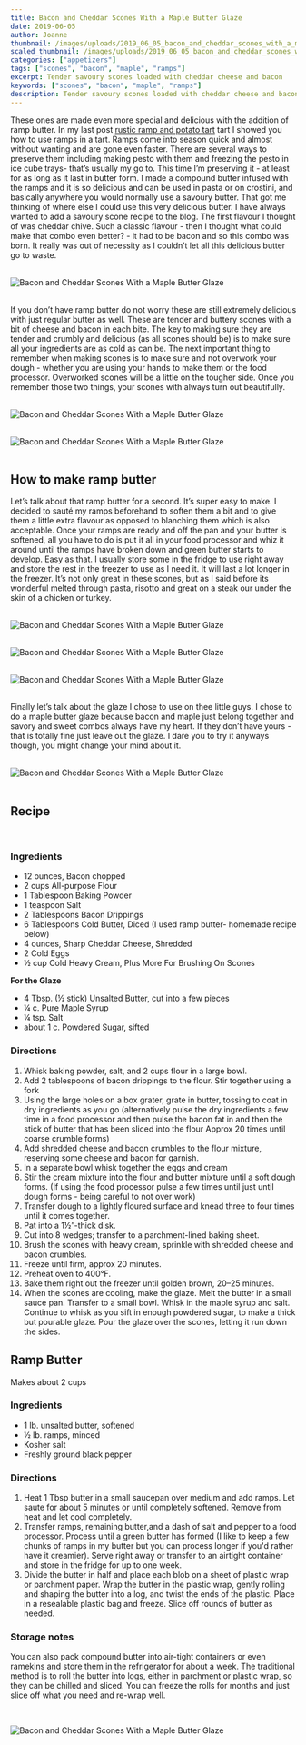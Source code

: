 ```yaml
---
title: Bacon and Cheddar Scones With a Maple Butter Glaze
date: 2019-06-05
author: Joanne
thumbnail: /images/uploads/2019_06_05_bacon_and_cheddar_scones_with_a_maple_butter_glaze_1.jpg
scaled_thumbnail: /images/uploads/2019_06_05_bacon_and_cheddar_scones_with_a_maple_butter_glaze_0.jpg
categories: ["appetizers"]
tags: ["scones", "bacon", "maple", "ramps"]
excerpt: Tender savoury scones loaded with cheddar cheese and bacon
keywords: ["scones", "bacon", "maple", "ramps"]
description: Tender savoury scones loaded with cheddar cheese and bacon
---
```


These ones are made even more special and delicious with the addition of ramp butter. In my last post [rustic ramp and potato tart](https://www.oliveandmango.com/rustic-ramp-and-potato-tart/) tart I showed you how to use ramps in a tart. Ramps come into season quick and almost without wanting and are gone even faster. There are several ways to preserve them including making pesto with them and freezing the pesto in ice cube trays- that’s usually my go to. This time I’m preserving it - at least for as long as it last in butter form. I made a compound butter infused with the ramps and it is so delicious and can be used in pasta or on crostini, and basically anywhere you would normally use a savoury butter. That got me thinking of where else I could use this very delicious butter.  I have always wanted to add a savoury scone recipe to the blog. The first flavour I thought of was cheddar chive. Such a classic flavour - then I thought what could make that combo even better? - it had to be bacon and so this combo was born. It really was out of necessity as I couldn’t let all this delicious butter go to waste. 
</br>
</br>

![Bacon and Cheddar Scones With a Maple Butter Glaze](/images/uploads/2019_06_05_bacon_and_cheddar_scones_with_a_maple_butter_glaze_2.jpg)
</br>
</br>

If you don’t have ramp butter do not worry these are still extremely delicious with just regular butter as well. These are tender and buttery scones with a bit of cheese and bacon in each bite. The key to making sure they are tender and crumbly and delicious (as all scones should be) is to make sure all your ingredients are as cold as can be. The next important thing to remember when making scones is to make sure and not overwork your dough - whether you are using your hands to make them or the food processor. Overworked scones will be a little on the tougher side. Once you remember those two things, your scones with always turn out beautifully. 
</br>
</br>

![Bacon and Cheddar Scones With a Maple Butter Glaze](/images/uploads/2019_06_05_bacon_and_cheddar_scones_with_a_maple_butter_glaze_3.jpg)
</br>
</br>

![Bacon and Cheddar Scones With a Maple Butter Glaze](/images/uploads/2019_06_05_bacon_and_cheddar_scones_with_a_maple_butter_glaze_4.jpg)
</br>
</br>

## How to make ramp butter
Let’s talk about that ramp butter for a second. It’s super easy to make. I decided to sauté my ramps beforehand to soften them a bit and to give them a little extra flavour as opposed to blanching them which is also acceptable. Once your ramps are ready and off the pan and your butter is softened, all you have to do is put it all in your food processor and whiz it around until the ramps have broken down and green butter starts to develop. Easy as that. I usually store some in the fridge to use right away and store the rest in the freezer to use as I need it. It will last a lot longer in the freezer. It’s not only great in these scones, but as I said before its wonderful melted through pasta, risotto and great on a steak our under the skin of a chicken or turkey. 
</br>
</br>

![Bacon and Cheddar Scones With a Maple Butter Glaze](/images/uploads/2019_06_05_bacon_and_cheddar_scones_with_a_maple_butter_glaze_5.jpg)
</br>
</br>

![Bacon and Cheddar Scones With a Maple Butter Glaze](/images/uploads/2019_06_05_bacon_and_cheddar_scones_with_a_maple_butter_glaze_6.jpg)
</br>
</br>

![Bacon and Cheddar Scones With a Maple Butter Glaze](/images/uploads/2019_06_05_bacon_and_cheddar_scones_with_a_maple_butter_glaze_7.jpg)
</br>
</br>

Finally let’s talk about the glaze I chose to use on thee little guys. I chose to do a maple butter glaze because bacon and maple just  belong together and savory and sweet combos always have my heart. If they don’t have yours - that is totally fine just leave out the glaze. I dare you to try it anyways though, you might change your mind about it. 
</br>
</br>

![Bacon and Cheddar Scones With a Maple Butter Glaze](/images/uploads/2019_06_05_bacon_and_cheddar_scones_with_a_maple_butter_glaze_8.jpg)
</br>
</br>

## Recipe
</br>

### Ingredients 

* <span itemprop="ingredients">12 ounces, Bacon chopped </span>
* <span itemprop="ingredients">2 cups All-purpose Flour</span>
* <span itemprop="ingredients">1 Tablespoon Baking Powder</span>
* <span itemprop="ingredients">1 teaspoon Salt</span>
* <span itemprop="ingredients">2 Tablespoons Bacon Drippings</span>
* <span itemprop="ingredients">6 Tablespoons Cold Butter, Diced (I used ramp butter- homemade recipe below) </span>
* <span itemprop="ingredients">4 ounces, Sharp Cheddar Cheese, Shredded</span>
* <span itemprop="ingredients">2 Cold Eggs</span>
* <span itemprop="ingredients">&frac12; cup Cold Heavy Cream, Plus More For Brushing On Scones</span>

__For the Glaze__

* <span itemprop="ingredients"> 4 Tbsp. (&frac12; stick) Unsalted Butter, cut into a few pieces</span>
* <span itemprop="ingredients"> ¼ c. Pure Maple Syrup </span>
* <span itemprop="ingredients"> ¼ tsp. Salt</span>
* <span itemprop="ingredients"> about 1 c. Powdered Sugar, sifted</span>

### Directions

1. Whisk baking powder, salt, and 2 cups flour in a large bowl.
2. Add 2 tablespoons of bacon drippings to the flour. Stir together using a fork
3. Using the large holes on a box grater, grate in butter, tossing to coat in dry ingredients as you go (alternatively pulse the dry ingredients a few time in a food processor and then pulse the bacon fat in and then the stick of butter that has been sliced into the flour Approx 20 times until coarse crumble forms)
4. Add shredded cheese and bacon crumbles to the flour mixture, reserving some cheese and bacon for garnish. 
5. In a separate bowl whisk together the eggs and cream
6. Stir the cream mixture into the flour and butter mixture until a soft dough forms. (If using the food processor pulse a few times until just until dough forms - being careful to not over work)
7. Transfer dough to a lightly floured surface and knead three to four times until it comes together.
8. Pat into a 1½”-thick disk.
9. Cut into 8 wedges; transfer to a parchment-lined baking sheet.
10. Brush the scones with heavy cream, sprinkle with shredded cheese and bacon crumbles.
11. Freeze until firm, approx 20 minutes.
12. Preheat oven to 400°F.
13. Bake them right out the freezer until golden brown, 20–25 minutes.
14. When the scones are cooling, make the glaze. Melt the butter in a small sauce pan. Transfer to a small bowl. Whisk in the maple syrup and salt. Continue to whisk as you sift in enough powdered sugar, to make a thick but pourable glaze. Pour the glaze over the scones, letting it run down the sides.


## Ramp Butter
Makes about 2 cups

### Ingredients

* 1 lb. unsalted butter, softened
* &frac12; lb. ramps, minced
* Kosher salt
* Freshly ground black pepper

### Directions

1. Heat 1 Tbsp butter in a small saucepan over medium and add ramps. Let saute for about 5 minutes or until completely softened. Remove from heat and let cool completely.
2. Transfer ramps, remaining butter,and a dash of salt and pepper to a food processor. Process until a green butter has formed (I like to keep a few chunks of ramps in my butter but you can process longer if you'd rather have it creamier). Serve right away or transfer to an airtight container and store in the fridge for up to one week.
3. Divide the butter in half and place each blob on a sheet of plastic wrap or parchment paper. Wrap the butter in the plastic wrap, gently rolling and shaping the butter into a log, and twist the ends of the plastic. Place in a resealable plastic bag and freeze. Slice off rounds of butter as needed.

### Storage notes
You can also pack compound butter into air-tight containers or even ramekins and store them in the refrigerator for about a week. The traditional method is to roll the butter into logs, either in parchment or plastic wrap, so they can be chilled and sliced. You can freeze the rolls for months and just slice off what you need and re-wrap well.

</br>

![Bacon and Cheddar Scones With a Maple Butter Glaze](/images/uploads/2019_06_05_bacon_and_cheddar_scones_with_a_maple_butter_glaze_9.jpg)